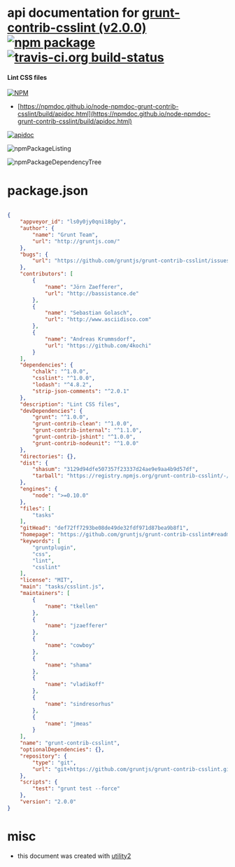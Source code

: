 # api documentation for  [grunt-contrib-csslint (v2.0.0)](https://github.com/gruntjs/grunt-contrib-csslint#readme)  [![npm package](https://img.shields.io/npm/v/npmdoc-grunt-contrib-csslint.svg?style=flat-square)](https://www.npmjs.org/package/npmdoc-grunt-contrib-csslint) [![travis-ci.org build-status](https://api.travis-ci.org/npmdoc/node-npmdoc-grunt-contrib-csslint.svg)](https://travis-ci.org/npmdoc/node-npmdoc-grunt-contrib-csslint)
#### Lint CSS files

[![NPM](https://nodei.co/npm/grunt-contrib-csslint.png?downloads=true&downloadRank=true&stars=true)](https://www.npmjs.com/package/grunt-contrib-csslint)

- [https://npmdoc.github.io/node-npmdoc-grunt-contrib-csslint/build/apidoc.html](https://npmdoc.github.io/node-npmdoc-grunt-contrib-csslint/build/apidoc.html)

[![apidoc](https://npmdoc.github.io/node-npmdoc-grunt-contrib-csslint/build/screenCapture.buildCi.browser.%252Ftmp%252Fbuild%252Fapidoc.html.png)](https://npmdoc.github.io/node-npmdoc-grunt-contrib-csslint/build/apidoc.html)

![npmPackageListing](https://npmdoc.github.io/node-npmdoc-grunt-contrib-csslint/build/screenCapture.npmPackageListing.svg)

![npmPackageDependencyTree](https://npmdoc.github.io/node-npmdoc-grunt-contrib-csslint/build/screenCapture.npmPackageDependencyTree.svg)



# package.json

```json

{
    "appveyor_id": "ls0y0jy0qni18gby",
    "author": {
        "name": "Grunt Team",
        "url": "http://gruntjs.com/"
    },
    "bugs": {
        "url": "https://github.com/gruntjs/grunt-contrib-csslint/issues"
    },
    "contributors": [
        {
            "name": "Jörn Zaefferer",
            "url": "http://bassistance.de"
        },
        {
            "name": "Sebastian Golasch",
            "url": "http://www.asciidisco.com"
        },
        {
            "name": "Andreas Krummsdorf",
            "url": "https://github.com/4kochi"
        }
    ],
    "dependencies": {
        "chalk": "^1.0.0",
        "csslint": "^1.0.0",
        "lodash": "^4.8.2",
        "strip-json-comments": "^2.0.1"
    },
    "description": "Lint CSS files",
    "devDependencies": {
        "grunt": "^1.0.0",
        "grunt-contrib-clean": "^1.0.0",
        "grunt-contrib-internal": "^1.1.0",
        "grunt-contrib-jshint": "^1.0.0",
        "grunt-contrib-nodeunit": "^1.0.0"
    },
    "directories": {},
    "dist": {
        "shasum": "3129d94dfe507357f23337d24ae9e9aa4b9d57df",
        "tarball": "https://registry.npmjs.org/grunt-contrib-csslint/-/grunt-contrib-csslint-2.0.0.tgz"
    },
    "engines": {
        "node": ">=0.10.0"
    },
    "files": [
        "tasks"
    ],
    "gitHead": "def72ff7293be08de49de32fdf971d87bea9b8f1",
    "homepage": "https://github.com/gruntjs/grunt-contrib-csslint#readme",
    "keywords": [
        "gruntplugin",
        "css",
        "lint",
        "csslint"
    ],
    "license": "MIT",
    "main": "tasks/csslint.js",
    "maintainers": [
        {
            "name": "tkellen"
        },
        {
            "name": "jzaefferer"
        },
        {
            "name": "cowboy"
        },
        {
            "name": "shama"
        },
        {
            "name": "vladikoff"
        },
        {
            "name": "sindresorhus"
        },
        {
            "name": "jmeas"
        }
    ],
    "name": "grunt-contrib-csslint",
    "optionalDependencies": {},
    "repository": {
        "type": "git",
        "url": "git+https://github.com/gruntjs/grunt-contrib-csslint.git"
    },
    "scripts": {
        "test": "grunt test --force"
    },
    "version": "2.0.0"
}
```



# misc
- this document was created with [utility2](https://github.com/kaizhu256/node-utility2)

